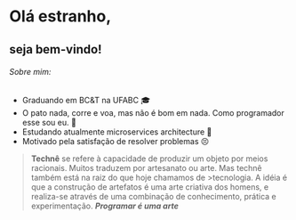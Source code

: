 # Olá estranho,
## seja bem-vindo! 

###### Sobre mim:

- Graduando em BC&T na UFABC :mortar_board:
- O pato nada, corre e voa, mas não é bom em nada. Como programador esse sou eu. :duck:
- Estudando atualmente microservices architecture :honeybee:
- Motivado pela satisfação de resolver problemas :persevere:

>**Technê** se refere à capacidade de produzir um objeto por meios racionais. Muitos traduzem por artesanato ou arte. Mas technê também está na raiz do que hoje chamamos de >tecnologia. A idéia é que a construção de artefatos é uma arte criativa dos homens, e realiza-se através de uma combinação de conhecimento, prática e experimentação.
>_**Programar é uma arte**_
